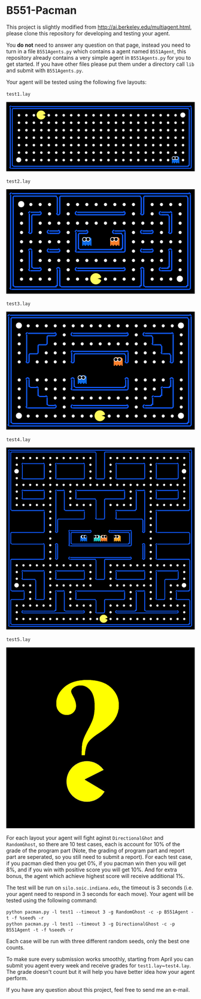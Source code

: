 # B551-Pacman
This project is slightly modified from http://ai.berkeley.edu/multiagent.html, please clone this repository for developing and testing your agent.

You **do not** need to answer any question on that page, instead you need to turn in a file `B551Agents.py` which contains a agent named `B551Agent`, this repository already contains a very simple agent in `B551Agents.py` for you to get started. If you have other files please put them under a directory call `lib` and submit with `B551Agents.py`.

Your agent will be tested using the following five layouts:

`test1.lay`

![](test1.png)

`test2.lay`

![](test2.png)

`test3.lay`

![](test3.png)

`test4.lay`

![](test4.png)

`test5.lay`

![](test5.png)

For each layout your agent will fight aginst `DirectionalGhot` and `RandomGhost`, so there are 10 test cases, each is account for 10% of the grade of the program part (Note, the grading of program part and report part are seperated, so you still need to submit a report). For each test case, if you pacman died then you get 0%, if you pacman win then you will get 8%, and if you win with positive score you will get 10%. And for extra bonus, the agent which achieve highest score will receive additional 1%.

The test will be run on `silo.soic.indiana.edu`, the timeout is 3 seconds (i.e. your agent need to respond in 3 seconds for each move). Your agent will be tested using the following command:
```
python pacman.py -l test1 --timeout 3 -g RandomGhost -c -p B551Agent -t -f %seed% -r
python pacman.py -l test1 --timeout 3 -g DirectionalGhost -c -p B551Agent -t -f %seed% -r
```
Each case will be run with three different random seeds, only the best one counts.

To make sure every submission works smoothly, starting from April you can submit you agent every week and receive grades for `test1.lay`~`test4.lay`. The grade doesn't count but it will help you have better idea how your agent perform.

If you have any question about this project, feel free to send me an e-mail.

